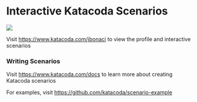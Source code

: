 # Interactive Katacoda Scenarios

[![](http://shields.katacoda.com/katacoda/jbonaci/count.svg)](https://www.katacoda.com/jbonaci "Get your profile on Katacoda.com")

Visit https://www.katacoda.com/jbonaci to view the profile and interactive scenarios

### Writing Scenarios
Visit https://www.katacoda.com/docs to learn more about creating Katacoda scenarios

For examples, visit https://github.com/katacoda/scenario-example
